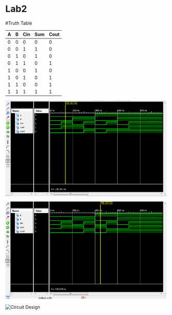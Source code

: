 Lab2
====

#Truth Table

| A | B | Cin | Sum | Cout |
|---|---|-----|-----|------|
| 0 | 0 |  0  |  0  |   0  | 
| 0 | 0 |  1  |  1  |   0  |
| 0 | 1 |  0  |  1  |   0  |
| 0 | 1 |  1  |  0  |   1  | 
| 1 | 0 |  0  |  1  |   0  | 
| 1 | 0 |  1  |  0  |   1  | 
| 1 | 1 |  0  |  0  |   1  | 
| 1 | 1 |  1  |  1  |   1  | 



![First Simulation](PrelabSim.PNG)

![Second Simulation](PrelabSim2.PNG)

![Circuit Design](photo.JPG)



